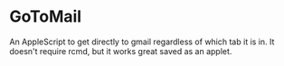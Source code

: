 # GoToMail
An AppleScript to get directly to gmail regardless of which tab it is in. It doesn't require rcmd, but it works great saved as an applet.
